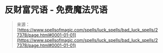 <!--yml

category: 未分类

date: 2024-06-12 19:16:19

-->

# 反财富咒语 - 免费魔法咒语

> 来源：[https://www.spellsofmagic.com/spells/luck_spells/bad_luck_spells/27378/page.html#0001-01-01](https://www.spellsofmagic.com/spells/luck_spells/bad_luck_spells/27378/page.html#0001-01-01)

